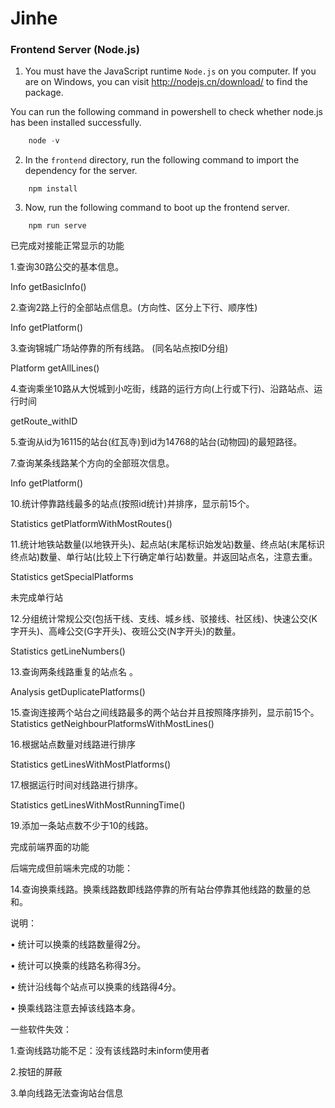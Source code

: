 # Jinhe

### Frontend Server (Node.js)

1. You must have the JavaScript runtime `Node.js` on you computer. If you are on Windows, you can visit http://nodejs.cn/download/ to find the package.

You can run the following command in powershell to check whether node.js has been installed successfully.

```powershell
    node -v
```

2. In the `frontend` directory, run the following command to import the dependency for the server.

```shell
    npm install
```

3. Now, run the following command to boot up the frontend server.

```shell
    npm run serve
```



已完成对接能正常显示的功能

1.查询30路公交的基本信息。

Info getBasicInfo()

2.查询2路上行的全部站点信息。(方向性、区分上下行、顺序性)

Info getPlatform() 

3.查询锦城广场站停靠的所有线路。 (同名站点按ID分组)  

Platform getAllLines()

4.查询乘坐10路从大悦城到小吃街，线路的运行方向(上行或下行)、沿路站点、运行时间

getRoute_withID



5.查询从id为16115的站台(红瓦寺)到id为14768的站台(动物园)的最短路径。





7.查询某条线路某个方向的全部班次信息。

Info getPlatform()

10.统计停靠路线最多的站点(按照id统计)并排序，显示前15个。

Statistics 	getPlatformWithMostRoutes()

11.统计地铁站数量(以地铁开头)、起点站(末尾标识始发站)数量、终点站(末尾标识终点站)数量、单行站(比较上下行确定单行站)数量。并返回站点名，注意去重。 

Statistics getSpecialPlatforms

未完成单行站

12.分组统计常规公交(包括干线、支线、城乡线、驳接线、社区线)、快速公交(K字开头)、高峰公交(G字开头)、夜班公交(N字开头)的数量。

Statistics getLineNumbers()

13.查询两条线路重复的站点名 。 

Analysis getDuplicatePlatforms()

15.查询连接两个站台之间线路最多的两个站台并且按照降序排列，显示前15个。 Statistics getNeighbourPlatformsWithMostLines()

16.根据站点数量对线路进行排序 

Statistics getLinesWithMostPlatforms()

17.根据运行时间对线路进行排序。

Statistics getLinesWithMostRunningTime()



19.添加一条站点数不少于10的线路。



完成前端界面的功能









后端完成但前端未完成的功能：





14.查询换乘线路。换乘线路数即线路停靠的所有站台停靠其他线路的数量的总和。

说明：

• 统计可以换乘的线路数量得2分。

• 统计可以换乘的线路名称得3分。

• 统计沿线每个站点可以换乘的线路得4分。

• 换乘线路注意去掉该线路本身。











一些软件失效：

1.查询线路功能不足：没有该线路时未inform使用者

2.按钮的屏蔽

3.单向线路无法查询站台信息